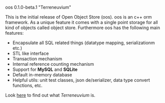 oos 0.1.0-beta.1 "Terreneuvium"

This is the initial release of Open Object Store (oos). oos is an c++ orm framework. As a unique feature it comes with a single point storage for all kind of objects called object store. Furthermore oos has the following main features:

 - Encapsulate all SQL related things (datatype mapping, serializationm etc.)
 - STL like interface
 - Transaction mechanism
 - Internal reference counting mechanism
 - Support for __MySQL__ and __SQLite__
 - Default in-memory database
 - Helpful utils: unit test classes, json de/serializer, data type convert functions, etc.

Look [here](http://en.wikipedia.org/wiki/Terreneuvian) to find out what _Terreneuvium_ is.